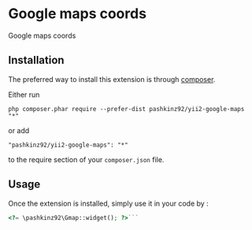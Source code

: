 Google maps coords
==================
Google maps coords

Installation
------------

The preferred way to install this extension is through [composer](http://getcomposer.org/download/).

Either run

```
php composer.phar require --prefer-dist pashkinz92/yii2-google-maps "*"
```

or add

```
"pashkinz92/yii2-google-maps": "*"
```

to the require section of your `composer.json` file.


Usage
-----

Once the extension is installed, simply use it in your code by  :

```php
<?= \pashkinz92\Gmap::widget(); ?>```